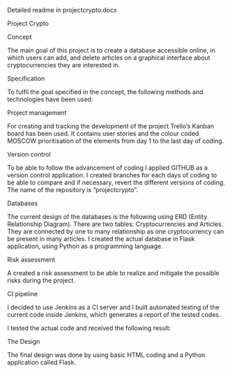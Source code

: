 Detailed readme in projectcrypto.docx

Project Crypto

Concept

The main goal of this project is to create a database accessible online, in which users can add, and delete articles on a graphical interface about cryptocurrencies they are interested in. 

Specification

To fulfil the goal specified in the concept, the following methods and technologies have been used:

Project management

For creating and tracking the development of the project Trello’s Kanban board has been used. It contains user stories and the colour coded MOSCOW prioritisation of the elements from day 1 to the last day of coding.



Version control

To be able to follow the advancement of coding I applied GITHUB as a version control application. I created branches for each days of coding to be able to compare and if necessary, revert the different versions of coding. The name of the repository is “projectcrypto”.



Databases

The current design of the databases is the following using ERD (Entity Relationship Diagram).
There are two tables: Cryptocurrencies and Articles. They are connected by one to many relationship as one cryptocurrency can be present in many articles.
I created the actual database in Flask application, using Python as a programming language.





Risk assessment


A created a risk assessment to be able to realize and mitigate the possible risks during the project.




CI pipeline

I decided to use Jenkins as a CI server and I built automated testing of the current code inside Jenkins, which generates a report of the tested codes.



I tested the actual code and received the following result:


The Design

The final design was done by using basic HTML coding and a Python application called Flask.



